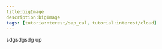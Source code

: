 ```yaml
---
title:bigImage
description:bigImage
tags: [tutoria:nterest/sap_cal, tutorial:interest/cloud]
---
```

sdgsdgsdg
up
